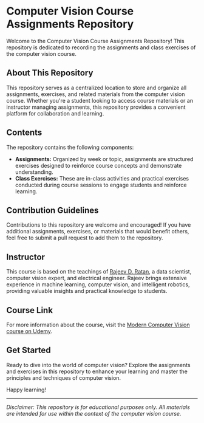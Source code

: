 # Computer Vision Course Assignments Repository

Welcome to the Computer Vision Course Assignments Repository! This repository is dedicated to recording the assignments and class exercises of the computer vision course.

## About This Repository

This repository serves as a centralized location to store and organize all assignments, exercises, and related materials from the computer vision course. Whether you're a student looking to access course materials or an instructor managing assignments, this repository provides a convenient platform for collaboration and learning.

## Contents

The repository contains the following components:

- **Assignments:** Organized by week or topic, assignments are structured exercises designed to reinforce course concepts and demonstrate understanding.
- **Class Exercises:** These are in-class activities and practical exercises conducted during course sessions to engage students and reinforce learning.

## Contribution Guidelines

Contributions to this repository are welcome and encouraged! If you have additional assignments, exercises, or materials that would benefit others, feel free to submit a pull request to add them to the repository.

## Instructor

This course is based on the teachings of [Rajeev D. Ratan](https://www.udemy.com/user/rajeev-d-ratan/), a data scientist, computer vision expert, and electrical engineer. Rajeev brings extensive experience in machine learning, computer vision, and intelligent robotics, providing valuable insights and practical knowledge to students.

## Course Link

For more information about the course, visit the [Modern Computer Vision course on Udemy](https://www.udemy.com/course/modern-computer-vision/).

## Get Started

Ready to dive into the world of computer vision? Explore the assignments and exercises in this repository to enhance your learning and master the principles and techniques of computer vision.

Happy learning!

------------------------------------------------------------------------------------------------------------------------------------------------------

*Disclaimer: This repository is for educational purposes only. All materials are intended for use within the context of the computer vision course.*
